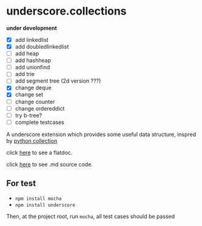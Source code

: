 underscore.collections
======================

**under development**

- [x] add linkedlist
- [x] add doubledlinkedlist
- [ ] add heap
- [ ] add hashheap
- [ ] add unionfind
- [ ] add trie
- [ ] add segment tree (2d version ???)
- [x] change deque
- [x] change set
- [ ] change counter
- [ ] change ordereddict
- [ ] try b-tree?
- [ ] complete testcases
 
A underscore extension which provides some useful data structure, inspred by [python collection](http://docs.python.org/2/library/collections.html)

click [here](http://zhy0216.github.io/underscore.collections/) to see a flatdoc.

click [here](https://raw.githubusercontent.com/zhy0216/underscore.collections/master/README.md) to see .md source code.


For test
-------------
* `npm install mocha`
* `npm install underscore`

Then, at the project root, run `mocha`, all test cases should be passed






